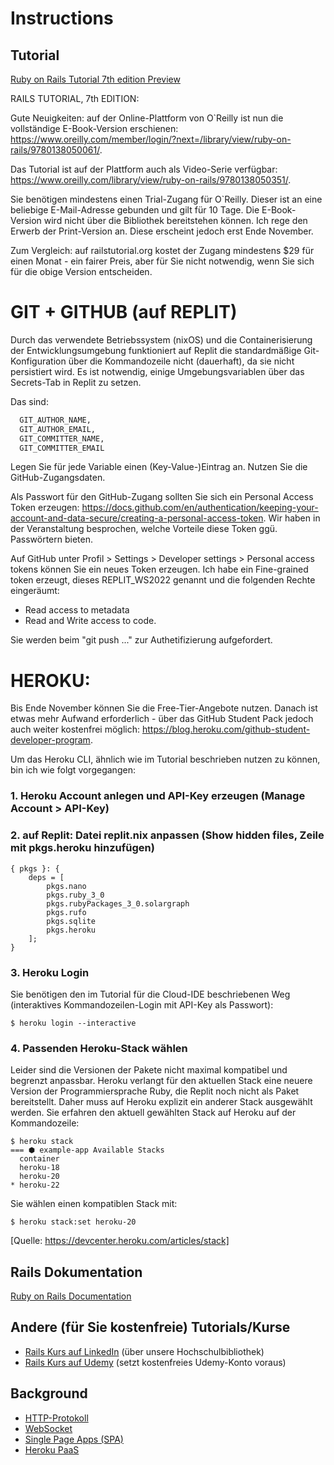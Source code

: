 # Instructions  

## Tutorial
[Ruby on Rails Tutorial 7th edition Preview](https://www.learnenough.com/ruby-on-rails-7th-edition-tutorial)

RAILS TUTORIAL, 7th EDITION:

Gute Neuigkeiten: auf der Online-Plattform von O`Reilly ist nun die vollständige E-Book-Version erschienen: https://www.oreilly.com/member/login/?next=/library/view/ruby-on-rails/9780138050061/.

Das Tutorial ist auf der Plattform auch als Video-Serie verfügbar: https://www.oreilly.com/library/view/ruby-on-rails/9780138050351/.

Sie benötigen mindestens einen Trial-Zugang für O`Reilly. Dieser ist an eine beliebige E-Mail-Adresse gebunden und gilt für 10 Tage. Die E-Book-Version wird nicht über die Bibliothek bereitstehen können. Ich rege den Erwerb der Print-Version an. Diese erscheint jedoch erst Ende November.

Zum Vergleich: auf railstutorial.org kostet der Zugang mindestens $29 für einen Monat - ein fairer Preis, aber für Sie nicht notwendig, wenn Sie sich für die obige Version entscheiden.


# GIT + GITHUB (auf REPLIT)

Durch das verwendete Betriebssystem (nixOS) und die Containerisierung der Entwicklungsumgebung funktioniert auf Replit die standardmäßige Git-Konfiguration über die Kommandozeile nicht (dauerhaft), da sie nicht persistiert wird. Es ist notwendig, einige Umgebungsvariablen über das Secrets-Tab in Replit zu setzen.

Das sind:

```nix
  GIT_AUTHOR_NAME, 
  GIT_AUTHOR_EMAIL, 
  GIT_COMMITTER_NAME, 
  GIT_COMMITTER_EMAIL
```

Legen Sie für jede Variable einen (Key-Value-)Eintrag an. Nutzen Sie die GitHub-Zugangsdaten.

Als Passwort für den GitHub-Zugang sollten Sie sich ein Personal Access Token erzeugen: https://docs.github.com/en/authentication/keeping-your-account-and-data-secure/creating-a-personal-access-token. Wir haben in der Veranstaltung besprochen, welche Vorteile diese Token ggü. Passwörtern bieten. 

Auf GitHub unter Profil > Settings > Developer settings > Personal access tokens können Sie ein neues Token erzeugen. Ich habe ein Fine-grained token erzeugt, dieses REPLIT_WS2022 genannt und die folgenden Rechte eingeräumt:

- Read access to metadata
- Read and Write access to code.

Sie werden beim "git push ..." zur Authetifizierung aufgefordert.

# HEROKU:

Bis Ende November können Sie die Free-Tier-Angebote nutzen. Danach ist etwas mehr Aufwand erforderlich - über das GitHub Student Pack jedoch auch weiter kostenfrei möglich: https://blog.heroku.com/github-student-developer-program.

Um das Heroku CLI, ähnlich wie im Tutorial beschrieben nutzen zu können, bin ich wie folgt vorgegangen:

### 1. Heroku Account anlegen und API-Key erzeugen (Manage Account > API-Key)
### 2. auf Replit: Datei replit.nix anpassen (Show hidden files, Zeile mit pkgs.heroku hinzufügen)

```
{ pkgs }: {
	deps = [
        pkgs.nano
        pkgs.ruby_3_0
        pkgs.rubyPackages_3_0.solargraph
        pkgs.rufo
        pkgs.sqlite
        pkgs.heroku
	];
}
```

### 3. Heroku Login

Sie benötigen den im Tutorial für die Cloud-IDE beschriebenen Weg (interaktives Kommandozeilen-Login mit API-Key als Passwort):

```
$ heroku login --interactive 
```

### 4. Passenden Heroku-Stack wählen

Leider sind die Versionen der Pakete nicht maximal kompatibel und begrenzt anpassbar. Heroku verlangt für den aktuellen Stack eine neuere Version der Programmiersprache Ruby, die Replit noch nicht als Paket bereitstellt. Daher muss auf Heroku explizit ein anderer Stack ausgewählt werden. Sie erfahren den aktuell gewählten Stack auf Heroku auf der Kommandozeile:

```shell
$ heroku stack
=== ⬢ example-app Available Stacks
  container
  heroku-18
  heroku-20
* heroku-22
```

Sie wählen einen kompatiblen Stack mit:

```
$ heroku stack:set heroku-20
```

[Quelle: https://devcenter.heroku.com/articles/stack]


## Rails Dokumentation
[Ruby on Rails Documentation](https://rubyonrails.org/)

## Andere (für Sie kostenfreie) Tutorials/Kurse
- [Rails Kurs auf LinkedIn](https://www.linkedin.com/learning/ruby-on-rails-6-essential-training/faster-better-less-painful-website-development) (über unsere Hochschulbibliothek)
- [Rails Kurs auf Udemy](https://www.udemy.com/course/ruby-on-rails-a-beginners-guide-free/) (setzt kostenfreies Udemy-Konto voraus)

## Background
- [HTTP-Protokoll](https://de.wikipedia.org/wiki/Hypertext_Transfer_Protocol)
- [WebSocket](https://de.wikipedia.org/wiki/WebSocket)
- [Single Page Apps (SPA)](https://de.wikipedia.org/wiki/Single-Page-Webanwendung)
- [Heroku PaaS](https://www.heroku.com/)
